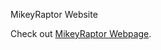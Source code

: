 MikeyRaptor Website 

<p>Check out <a href="https://mikeyraptor.github.io/" target="_blank">MikeyRaptor Webpage</a>.</p>

